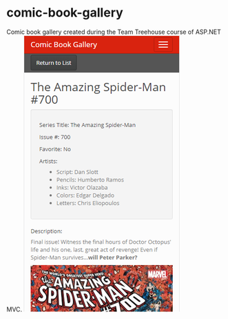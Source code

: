 # comic-book-gallery

Comic book gallery created during the Team Treehouse course of ASP.NET MVC.
![image](https://github.com/georgianally/comic-book-gallery/blob/master/Capture.PNG)
